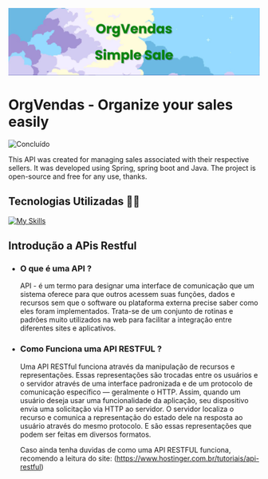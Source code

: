 ![Banner_project](docs/banner.png)


#   OrgVendas - Organize your sales easily

![Concluído](https://img.shields.io/static/v1?label=STATUS&message=CONCLUÍDO&color=GREEN&style=for-the-badge)


This API was created for managing sales associated with their respective sellers. It was developed using Spring, spring boot and Java. The project is open-source and free for any use, thanks.

## Tecnologias Utilizadas 🧑‍💻

[![My Skills](https://skillicons.dev/icons?i=java,spring,git,github,hibernate,maven)](https://skillicons.dev)
## Introdução a APis Restful

- ### O que é uma API ?
  API - é um termo para designar uma interface de comunicação que um sistema oferece para que outros acessem suas funções, dados e recursos sem que o software ou plataforma externa precise saber como eles foram implementados. Trata-se de um conjunto de rotinas e padrões muito utilizados na web para facilitar a integração entre diferentes sites e aplicativos.

- ### Como Funciona uma API RESTFUL ?
  Uma API RESTful funciona através da manipulação de recursos e representações. Essas representações são trocadas entre os usuários e o servidor através de uma interface padronizada e de um protocolo de comunicação específico — geralmente o HTTP. Assim, quando um usuário deseja usar uma funcionalidade da aplicação, seu dispositivo envia uma solicitação via HTTP ao servidor. O servidor localiza o recurso e comunica a representação do estado dele na resposta ao usuário através do mesmo protocolo. E são essas representações que podem ser feitas em diversos formatos.

  Caso ainda tenha duvidas de como uma API RESTFUL funciona, recomendo a leitura do site: (https://www.hostinger.com.br/tutoriais/api-restful)
